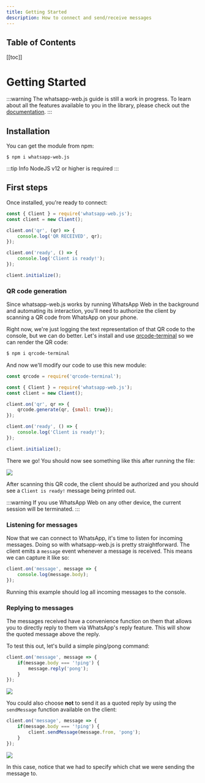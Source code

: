 ```yaml
---
title: Getting Started
description: How to connect and send/receive messages
---
```

<h2>Table of Contents</h2>

[[toc]]

# Getting Started

:::warning
The whatsapp-web.js guide is still a work in progress. To learn about all the features available to you in the library, please check out the [documentation](/docs/).
:::

## Installation

You can get the module from npm:

```
$ npm i whatsapp-web.js
```

:::tip Info
 NodeJS v12 or higher is required
:::

## First steps

Once installed, you're ready to connect:

```javascript
const { Client } = require('whatsapp-web.js');
const client = new Client();

client.on('qr', (qr) => {
    console.log('QR RECEIVED', qr);
});

client.on('ready', () => {
    console.log('Client is ready!');
});

client.initialize();
```

### QR code generation

Since whatsapp-web.js works by running WhatsApp Web in the background and automating its interaction, you'll need to authorize the client by scanning a QR code from WhatsApp on your phone.

Right now, we're just logging the text representation of that QR code to the console, but we can do better. Let's install and use [qrcode-terminal](https://www.npmjs.com/package/qrcode-terminal) so we can render the QR code:

```bash
$ npm i qrcode-terminal
```

And now we'll modify our code to use this new module:

```javascript
const qrcode = require('qrcode-terminal');

const { Client } = require('whatsapp-web.js');
const client = new Client();

client.on('qr', qr => {
    qrcode.generate(qr, {small: true});
});

client.on('ready', () => {
    console.log('Client is ready!');
});

client.initialize();
```

There we go! You should now see something like this after running the file:

![](./assets/images/guide/qr-gen.png)

After scanning this QR code, the client should be authorized and you should see a `Client is ready!` message being printed out.

:::warning
If you use WhatsApp Web on any other device, the current session will be terminated.
:::

### Listening for messages

Now that we can connect to WhatsApp, it's time to listen for incoming messages. Doing so with whatsapp-web.js is pretty straightforward. The client emits a `message` event whenever a message is received. This means we can capture it like so:

```javascript
client.on('message', message => {
	console.log(message.body);
});
```

Running this example should log all incoming messages to the console.

### Replying to messages

The messages received have a convenience function on them that allows you to directly reply to them via WhatsApp's reply feature. This will show the quoted message above the reply.

To test this out, let's build a simple ping/pong command:

```javascript
client.on('message', message => {
	if(message.body === '!ping') {
		message.reply('pong');
	}
});
```

![](./assets/images/guide/ping-reply.png)

You could also choose **not** to send it as a quoted reply by using the `sendMessage` function available on the client:

```javascript
client.on('message', message => {
	if(message.body === '!ping') {
		client.sendMessage(message.from, 'pong');
	}
});
```

![](./assets/images/guide/ping.png)

In this case, notice that we had to specify which chat we were sending the message to.

